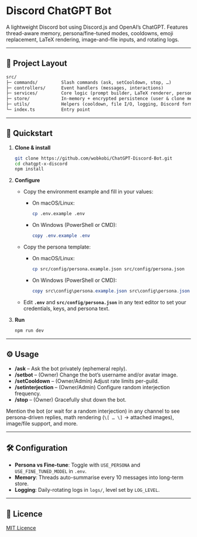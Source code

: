 # Discord ChatGPT Bot

A lightweight Discord bot using Discord.js and OpenAI’s ChatGPT.
Features thread-aware memory, persona/fine-tuned modes, cooldowns, emoji replacement, LaTeX rendering, image-and-file inputs, and rotating logs.

---

## 📂 Project Layout

```txt
src/
├─ commands/         Slash commands (ask, setCooldown, stop, …)
├─ controllers/      Event handlers (messages, interactions)
├─ services/         Core logic (prompt builder, LaTeX renderer, persona)
├─ store/            In-memory + encrypted persistence (user & clone memory)
├─ utils/            Helpers (cooldown, file I/O, logging, Discord formatting)
└─ index.ts          Entry point
```

---

## 🚀 Quickstart

1. **Clone & install**

   ```bash
   git clone https://github.com/wobkobi/ChatGPT-Discord-Bot.git
   cd chatgpt-x-discord
   npm install
   ```

2. **Configure**
   - Copy the environment example and fill in your values:
     - On macOS/Linux:

       ```bash
       cp .env.example .env
       ```

     - On Windows (PowerShell or CMD):

       ```powershell
       copy .env.example .env
       ```

   - Copy the persona template:
     - On macOS/Linux:

       ```bash
       cp src/config/persona.example.json src/config/persona.json
       ```

     - On Windows (PowerShell or CMD):

       ```powershell
       copy src\config\persona.example.json src\config\persona.json
       ```

   - Edit **`.env`** and **`src/config/persona.json`** in any text editor to set your credentials, keys, and persona text.

3. **Run**

   ```bash
   npm run dev
   ```

---

## ⚙️ Usage

- **/ask** – Ask the bot privately (ephemeral reply).
- **/setbot** – (Owner) Change the bot’s username and/or avatar image.
- **/setCooldown** – (Owner/Admin) Adjust rate limits per-guild.
- **/setinterjection** – (Owner/Admin) Configure random interjection frequency.
- **/stop** – (Owner) Gracefully shut down the bot.

Mention the bot (or wait for a random interjection) in any channel to see persona-driven replies, math rendering (`\[ … \]` → attached images), image/file support, and more.

---

## 🛠️ Configuration

- **Persona vs Fine-tune**: Toggle with `USE_PERSONA` and `USE_FINE_TUNED_MODEL` in `.env`.
- **Memory**: Threads auto-summarise every 10 messages into long-term store.
- **Logging**: Daily-rotating logs in `logs/`, level set by `LOG_LEVEL`.

---

## 📄 Licence

[MIT Licence](LICENSE)
